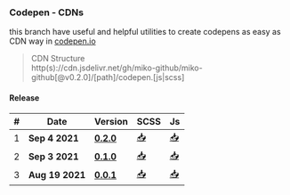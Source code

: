 ### Codepen - CDNs

<!--
Hi there 👋,
if you like my `README.md`, don't worry, use them 🤗
i mean you can copy/paste them 😉
because i love ❤️ opensource, did you like it?
-->

this branch have useful and helpful utilities to create codepens as easy as CDN way in [codepen.io](https://codepen.io/miko-github 'codepen.io')

> CDN Structure\
> http(s)://cdn.jsdelivr\.net/gh/miko-github/miko-github[@v0.2.0]/[path]/codepen.[js|scss]

#### Release

| #   | Date            | Version                                                                                                | SCSS                                                                                         | Js                                                                                               |
| --- | --------------- | ------------------------------------------------------------------------------------------------------ | -------------------------------------------------------------------------------------------- | ------------------------------------------------------------------------------------------------ |
| 1   | **Sep 4 2021**  | [**0.2.0**](https://github.com/miko-github/miko-github/releases/tag/v0.2.0 '👍 visit release version') | [📥](https://cdn.jsdelivr.net/gh/miko-github/miko-github@v0.2.0/codepen.scss '👍 scss file') | [📥](https://cdn.jsdelivr.net/gh/miko-github/miko-github@v0.2.0/codepen.js '👍 javascript file') |
| 2   | **Sep 3 2021**  | [**0.1.0**](https://github.com/miko-github/miko-github/releases/tag/v0.1.0 '👍 visit release version') | [📥](https://cdn.jsdelivr.net/gh/miko-github/miko-github@v0.1.0/codepen.scss '👍 scss file') | [📥](https://cdn.jsdelivr.net/gh/miko-github/miko-github@v0.1.0/codepen.js '👍 javascript file') |
| 3   | **Aug 19 2021** | [**0.0.1**](https://github.com/miko-github/miko-github/releases/tag/v0.0.1 '👍 visit release version') | [📥](https://cdn.jsdelivr.net/gh/miko-github/miko-github@v0.0.1/codepen.scss '👍 scss file') | [📥](https://cdn.jsdelivr.net/gh/miko-github/miko-github@v0.0.1/codepen.js '👍 javascript file') |
